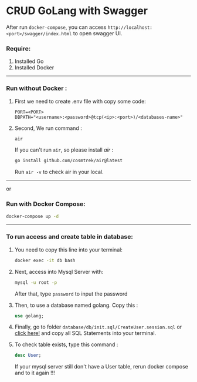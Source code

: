 # CRUD GoLang with Swagger 

After run `docker-compose`, you can access `http://localhost:<port>/swagger/index.html` to open swagger UI.

### Require:
1. Installed Go
1. Installed Docker

---
### Run without Docker :
1. First we need to create .env file with copy some code:
    ```
    PORT=<PORT>
    DBPATH="<username>:<password>@tcp(<ip>:<port>)/<databases-name>"
    ```


2. Second, We run command :
    ```bash 
    air
    ```

    If you can't run `air`, so please install *air* :
    ```bash
    go install github.com/cosmtrek/air@latest
    ```

    Run `air -v` to check air in your local.

---
or

### Run with Docker Compose:

```bash
docker-compose up -d
```

---
### To run access and create table in database:
1. You need to copy this line into your terminal:
    ```bash
    docker exec -it db bash
    ```
2. Next, access into Mysql Server with:
    ```bash
    mysql -u root -p
    ```

    After that, type `password` to input the password
3. Then, to use a database named golang. Copy this :
    ```sql
    use golang;
    ```
4. Finally, go to folder `database/db/init.sql/CreateUser.session.sql` or [click here!](https://github.com/billzayy/crud-go/blob/main/database/db/init.sql/CreateUser.session.sql) and copy all SQL Statements into your terminal.

5. To check table exists, type this command :
    ```sql
    desc User;
    ```
    If your mysql server still don't have a User table, rerun docker compose and to it again !!!




